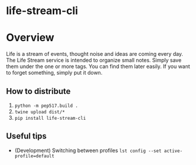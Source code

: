 # life-stream-cli

# Overview

Life is a stream of events, thought noise and ideas are coming every day. The Life Stream service is intended to organize
small notes. Simply save them under the one or more tags. You can find them later easily.
If you want to forget something, simply put it down. 

## How to distribute

1. `python -m pep517.build .`
2. `twine upload dist/*`
3. `pip install life-stream-cli`

## Useful tips

- (Development) Switching between profiles `lst config --set active-profile=default`